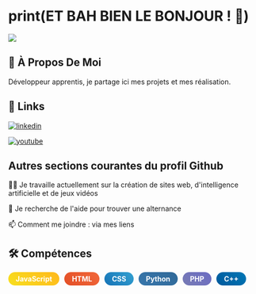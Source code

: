 # print(ET BAH BIEN LE BONJOUR ! 👋)

<img src="https://github.com/christian-nelles/Christian-Nelles/blob/main/Capture%20d'%C3%A9cran%202024-11-18%20114354.png" />



## 🚀 À Propos De Moi

Développeur apprentis, je partage ici mes projets et mes réalisation.



## 🔗 Links

[![linkedin](https://img.shields.io/badge/linkedin-0A66C2?style=for-the-badge&logo=linkedin&logoColor=white)](https://www.linkedin.com/in/christian-nelles-1b89a2338/)

[![youtube](https://img.shields.io/badge/youtube-FF0000?style=for-the-badge&logo=youtube&logoColor=white)](https://www.youtube.com/channel/UC_DGS2GugVKRuNgnyvJCyzQ)



## Autres sections courantes du profil Github
👩‍💻 Je travaille actuellement sur la création de sites web, d'intelligence artificielle et de jeux vidéos

🤔 Je recherche de l'aide pour trouver une alternance

📫 Comment me joindre : via mes liens



## 🛠 Compétences
<div style="display: flex; gap: 10px;">
  <span class="badge js">JavaScript</span>
  <span class="badge html">HTML</span>
  <span class="badge css">CSS</span>
  <span class="badge python">Python</span>
  <span class="badge php">PHP</span>
  <span class="badge cpp">C++</span>
</div>

<style>
  .badge {
    color: white;
    padding: 5px 15px;
    border-radius: 15px;
    display: inline-block;
    text-align: center;
    font-weight: bold;
    transition: background-color 0.3s;
  }
  .badge:hover {
    background-color: #555;
  }

  /* Dégradé pour chaque badge */
  .js {
    background: linear-gradient(45deg, #F7DF1E, #FFB81C);
  }
  .html {
    background: linear-gradient(45deg, #E34F26, #F1673A);
  }
  .css {
    background: linear-gradient(45deg, #1572B6, #33A1D1);
  }
  .python {
    background: linear-gradient(45deg, #3776AB, #306998);
  }
  .php {
    background: linear-gradient(45deg, #777BB4, #6C6CC3);
  }
  .cpp {
    background: linear-gradient(45deg, #00599C, #0077B5);
  }
</style>




